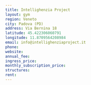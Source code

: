 ```yaml
---
title: Intellighenzia Project
layout: gym
region: Veneto
city: Padova (PD)
address: Via Bernina 18
latitude: 45.422306060791
longitude: 11.8709564208984
email: info@intellighenziaproject.it
phone: 
website: 
annual_fee: 
ingress_price: 
monthly_subscription_price: 
structures: 
rent: 
---
```


